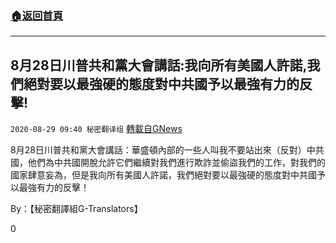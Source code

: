 ###  [:house:返回首頁](https://github.com/ourhimalayas/txt)
---

## 8月28日川普共和黨大會講話:我向所有美國人許諾,我們絕對要以最強硬的態度對中共國予以最強有力的反擊!
`2020-08-29 09:40 秘密翻译组` [轉載自GNews](https://gnews.org/zh-hant/323386/)

8月28日川普共和黨大會講話：華盛頓內部的一些人叫我不要站出來（反對）中共國，他們為中共國開脫允許它們繼續對我們進行欺詐並偷盜我們的工作，對我們的國家肆意妄為，但是我向所有美國人許諾，我們絕對要以最強硬的態度對中共國予以最強有力的反擊！



By：【秘密翻譯組G-Translators】

0
